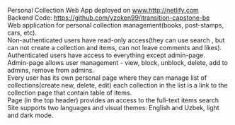 Personal Collection Web App deployed on www.http://netlify.com
<br/>
Backend Code: https://github.com/yzoken99/itransition-capstone-be
<br/>
Web application for personal collection management(books, post-stamps, cars, etc).
<br/>
Non-authenticated users have read-only access(they can use search , but can not create a collection and items, can not leave comments and likes).
<br/>
Authenticated users have access to everything except admin-page.
<br/>
Admin-page allows user management - view, block, unblock, delete, add to admins, remove from admins.
<br/>
Every user has its own personal page where they can manage list of collections(create
new, delete, edit) each collection in the list is a link to the collection page that contain table of items.
<br/>
Page (in the top header) provides an access to the full-text items search
<br/>
Site supports two languages and visual themes: English and Uzbek, light and dark mode.
